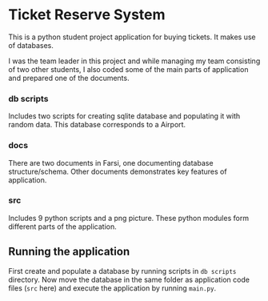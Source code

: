 # Ticket Reserve System
This is a python student project application for buying tickets. It makes use of databases.

I was the team leader in this project and while managing my team consisting of two other students, I also coded some of the main parts of application and prepared one of the documents.

### db scripts
Includes two scripts for creating sqlite database and populating it with random data. This database corresponds to a Airport.

### docs
There are two documents in Farsi, one documenting database structure/schema. Other documents demonstrates key features of application.

### src
Includes 9 python scripts and a png picture. These python modules form different parts of the application.

## Running the application
First create and populate a database by running scripts in `db scripts` directory. Now move the database in the same folder as application code files (`src` here) and execute the application by running `main.py`.

